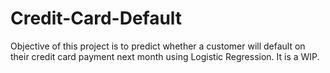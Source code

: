 # Credit-Card-Default
Objective of this project is to predict whether a customer will default on their credit card payment next month using Logistic Regression. It is a WIP.
